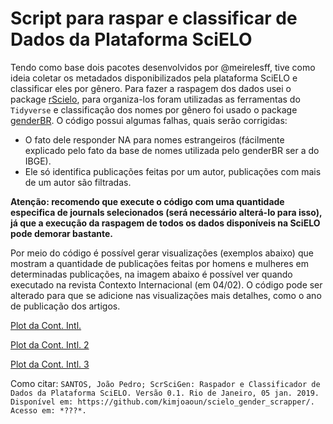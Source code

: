# Script para raspar e classificar de Dados da Plataforma SciELO

Tendo como base dois pacotes desenvolvidos por @meirelesff, tive como ideia coletar os metadados disponibilizados pela plataforma SciELO e classificar eles por gênero. Para fazer a raspagem dos dados usei o package [rScielo](https://github.com/meirelesff/rScielo), para organiza-los foram utilizadas as ferramentas do ``Tidyverse`` e classificação dos nomes por gênero foi usado o package [genderBR](https://github.com/meirelesff/genderBR).
O código possui algumas falhas, quais serão corrigidas:
* O fato dele responder NA para nomes estrangeiros (fácilmente explicado pelo fato da base de nomes utilizada pelo genderBR ser a do IBGE).
* Ele só identifica publicações feitas por um autor, publicações com mais de um autor são filtradas.

**Atenção: recomendo que execute o código com uma quantidade especifica de journals selecionados (será necessário alterá-lo para isso), já que a execução da raspagem de todos os dados disponíveis na SciELO pode demorar bastante.**

Por meio do código é possível gerar visualizações (exemplos abaixo) que mostram a quantidade de publicações feitas por homens e mulheres em determinadas publicações, na imagem abaixo é possível ver quando executado na revista Contexto Internacional (em 04/02). O código pode ser alterado para que se adicione nas visualizações mais detalhes, como o ano de publicação dos artigos.

[Plot da Cont. Intl.](https://i.imgur.com/DPu6ri5.jpg)

[Plot da Cont. Intl. 2](https://i.imgur.com/WMczwkV.jpg)

[Plot da Cont. Intl. 3](https://i.imgur.com/uzIfDBF.jpg?1)


Como citar: ``SANTOS, João Pedro; ScrSciGen: Raspador e Classificador de Dados da Plataforma SciELO. Versão 0.1. Rio de Janeiro, 05 jan. 2019. Disponível em: https://github.com/kimjoaoun/scielo_gender_scrapper/. Acesso em: *???*.``
